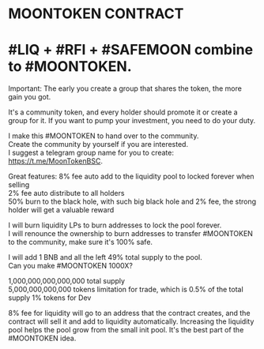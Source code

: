 # MOONTOKEN CONTRACT

# #LIQ + #RFI + #SAFEMOON combine to #MOONTOKEN.

Important: The early you create a group that shares the token, the more gain you got.

It's a community token, and every holder should promote it or create a group for it. If you want to pump your investment, you need to do your duty.

I make this #MOONTOKEN to hand over to the community.  
Create the community by yourself if you are interested.  
I suggest a telegram group name for you to create: https://t.me/MoonTokenBSC.

Great features:
8% fee auto add to the liquidity pool to locked forever when selling  
2% fee auto distribute to all holders  
50% burn to the black hole, with such big black hole and 2% fee, the strong holder will get a valuable reward

I will burn liquidity LPs to burn addresses to lock the pool forever.  
I will renounce the ownership to burn addresses to transfer #MOONTOKEN to the community, make sure it's 100% safe.

I will add 1 BNB and all the left 49% total supply to the pool.  
Can you make #MOONTOKEN 1000X?

1,000,000,000,000,000 total supply  
5,000,000,000,000 tokens limitation for trade, which is 0.5% of the total supply
1% tokens for Dev

8% fee for liquidity will go to an address that the contract creates,
and the contract will sell it and add to liquidity automatically. Increasing the liquidity pool helps the pool grow from the small init pool. It's the best part of the #MOONTOKEN idea.
